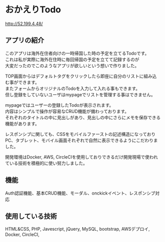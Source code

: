 # おかえりTodo  
http://52.199.4.48/

## アプリの紹介

このアプリは海外在住者向けの一時帰国した時の予定を立てるTodoです。  
これは私が実際に海外在住時に毎回帰国の予定を立てて記録するのが  
大変だったのでこのようなアプリが欲しいという想いで作りました。

TOP画面からはデフォルトタグをクリックしたら即座に自分のリストに組み込む事ができます。  
またフォームからオリジナルのTodoを入力して入れる事もできます。  
但し登録をしていないユーザはmypageでリストを管理する事はできません。

mypageではユーザーの登録したTodoが表示されます。  
内容はシンプルで操作が容易なCRUD機能が備わっております。  
それぞれのタイトルの中に見出しがあり、見出しの中にさらにメモを保存できる機能があります。

レスポンシブに関しても、CSSをモバイルファーストの記述構造になっておりPC、タブレット、モバイル画面それぞれで自然に表示できるようにこだわりました。

開発環境はDocker, AWS, CircleCIを使用しておりできるだけ開発現場で使われている技術を積極的に使い努力しました。

## 機能

Auth認証機能、基本CRUD機能、モーダル、onckickイベント、レスポンシブ対応

## 使用している技術

HTML&CSS, PHP, Javescript, jQuery, MySQL, bootstrap, AWSデプロイ, Docker, CircleCI,
